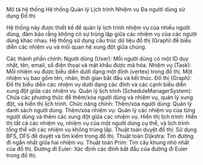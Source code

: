 Mô tả hệ thống
Hệ thống Quản lý Lịch trình Nhiệm vụ Đa người dùng sử dụng Đồ thị

Hệ thống này được thiết kế để quản lý lịch trình nhiệm vụ của nhiều người dùng, đảm bảo rằng không có sự trùng lặp giữa các nhiệm vụ của các người dùng khác nhau. Hệ thống sử dụng cấu trúc dữ liệu đồ thị (Graph) để biểu diễn các nhiệm vụ và mối quan hệ xung đột giữa chúng.

Các thành phần chính:
Người dùng (User): Mỗi người dùng có một ID duy nhất, tên, email, số điện thoại và mật khẩu được mã hóa.
Nhiệm vụ (Task): Mỗi nhiệm vụ được biểu diễn dưới dạng một đỉnh (vertex) trong đồ thị. Một nhiệm vụ bao gồm tên, nhãn, thời gian bắt đầu và kết thúc.
Đồ thị (Graph): Đồ thị biểu diễn các nhiệm vụ dưới dạng các đỉnh và các cạnh biểu diễn xung đột giữa các nhiệm vụ.
Quản lý lịch trình (ScheduleManagerSystem): Chứa các phương thức để thêm/xóa người dùng và nhiệm vụ, quản lý xung đột, và hiển thị lịch trình.
Chức năng chính:
Thêm/xóa người dùng: Quản lý danh sách người dùng.
Thêm/xóa nhiệm vụ: Quản lý các nhiệm vụ của từng người dùng và thêm các xung đột giữa các nhiệm vụ.
Hiển thị lịch trình: Hiển thị tất cả các nhiệm vụ, nhiệm vụ của một người dùng cụ thể, và lịch trình tổng thể với các nhiệm vụ không trùng lặp.
Thuật toán duyệt đồ thị: Sử dụng BFS, DFS để duyệt và tìm kiếm trong đồ thị.
Thuật toán Dijkstra: Tìm đường đi ngắn nhất giữa hai nhiệm vụ.
Thuật toán Prim: Tìm cây khung nhỏ nhất của đồ thị.
Đường đi Euler: Xác định các đỉnh bắt đầu của đường đi Euler trong đồ thị.
